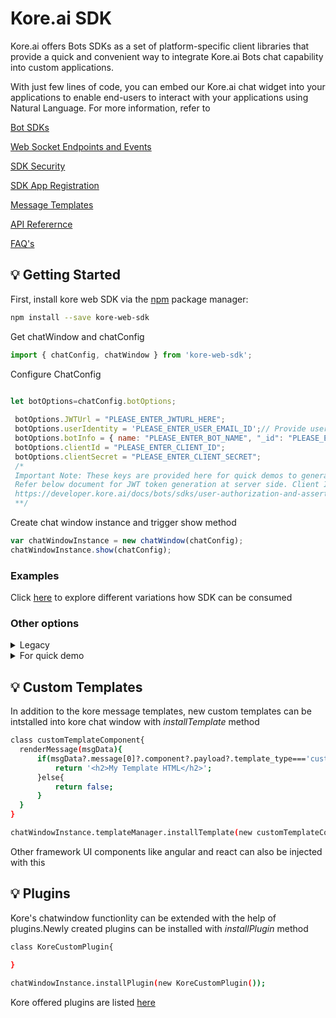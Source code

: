﻿# Kore.ai SDK
Kore.ai offers Bots SDKs as a set of platform-specific client libraries that provide a quick and convenient way to integrate Kore.ai Bots chat capability into custom applications.

With just few lines of code, you can embed our Kore.ai chat widget into your applications to enable end-users to interact with your applications using Natural Language. For more information, refer to

[Bot SDKs](https://developer.kore.ai/docs/bots/kore-web-sdk/)

[Web Socket Endpoints and Events](https://developer.kore.ai/docs/bots/sdks/bots-platform-api-reference/)

[SDK Security](https://developer.kore.ai/docs/bots/sdks/user-authorization-and-assertion/)

[SDK App Registration](https://developer.kore.ai/docs/bots/sdks/sdk-app-registration/)

[Message Templates](https://developer.kore.ai/docs/bots/sdks/message-templates/)

[API Referernce](https://koredotcom.github.io/web-kore-sdk/)

[FAQ's](/docs/faqs) 


## 💡 Getting Started

First, install kore web SDK via the [npm](https://www.npmjs.com/get-npm) package manager:

```bash
npm install --save kore-web-sdk
```

Get chatWindow and chatConfig

```js
import { chatConfig, chatWindow } from 'kore-web-sdk';

```
Configure ChatConfig



```js

let botOptions=chatConfig.botOptions;
	
 botOptions.JWTUrl = "PLEASE_ENTER_JWTURL_HERE";
 botOptions.userIdentity = 'PLEASE_ENTER_USER_EMAIL_ID';// Provide users email id here
 botOptions.botInfo = { name: "PLEASE_ENTER_BOT_NAME", "_id": "PLEASE_ENTER_BOT_ID" }; // bot name is case sensitive
 botOptions.clientId = "PLEASE_ENTER_CLIENT_ID";
 botOptions.clientSecret = "PLEASE_ENTER_CLIENT_SECRET";
 /* 
 Important Note: These keys are provided here for quick demos to generate JWT token at client side but not for Production environment.
 Refer below document for JWT token generation at server side. Client Id and Client secret should maintained at server end.
 https://developer.kore.ai/docs/bots/sdks/user-authorization-and-assertion/
 **/

```


Create chat window instance and trigger show method
```js
var chatWindowInstance = new chatWindow(chatConfig);
chatWindowInstance.show(chatConfig);

```
### Examples
Click [here](/docs/sdkdeveloper) to explore different variations how SDK can be consumed 

### Other options
<details>
 <summary>Legacy</summary>

include the following script in your html file and configure bot configurations 

```js

<script  src="https://cdn.jsdelivr.net/npm/kore-web-sdk@11.0.4/dist/umd/kore-web-sdk-umd-chat.min.js"></script>
<script>
        //chat window declaration
        var chatConfig=KoreChatSDK.chatConfig;
        var chatWindow=KoreChatSDK.chatWindow;
        
        //create chat window instance
        var chatWindowInstance = new chatWindow();

        //configure bot configurations
        var botOptions=chatConfig.botOptions;
        botOptions.JWTUrl = "PLEASE_ENTER_JWTURL_HERE";
        botOptions.userIdentity = 'PLEASE_ENTER_USER_EMAIL_ID';
        botOptions.botInfo = { name: "PLEASE_ENTER_BOT_NAME", "_id": "PLEASE_ENTER_BOT_ID" }; // bot name is case sensitive
        botOptions.clientId = "PLEASE_ENTER_CLIENT_ID";
        botOptions.clientSecret = "PLEASE_ENTER_CLIENT_SECRET";
	/* 
	Important Note: These keys are provided here for quick demos to generate JWT token at client side but not for Production environment.
	Refer below document for JWT token generation at server side. Client Id and Client secret should maintained at server end.
	https://developer.kore.ai/docs/bots/sdks/user-authorization-and-assertion/
	**/

        //show chatwindow
        chatWindowInstance.show(chatConfig);

</script>

```
	
</details>


<details>
 <summary>For quick demo</summary>
 
 

####  Instructions
	1.Open examples/umd/chat-with-plugins/index.html  
	2.configure bot configurations   
	3.Open same file in any browser 
	

 

</details>

## 💡 Custom Templates

In addition to the kore message templates, new custom templates can be intstalled into kore chat window with *installTemplate* method

```bash
class customTemplateComponent{
  renderMessage(msgData){
      if(msgData?.message[0]?.component?.payload?.template_type==='custom_stock_template'){
          return '<h2>My Template HTML</h2>';      
      }else{
          return false;
      }
  } 
}

chatWindowInstance.templateManager.installTemplate(new customTemplateComponent());
```
Other framework UI components like angular and react can also be injected with this

## 💡 Plugins

Kore's chatwindow functionlity can be extended with the help of plugins.Newly created plugins can be installed with *installPlugin* method

```bash
class KoreCustomPlugin{
  
}

chatWindowInstance.installPlugin(new KoreCustomPlugin());
```
Kore offered plugins are listed [here](./docs/plugins)


